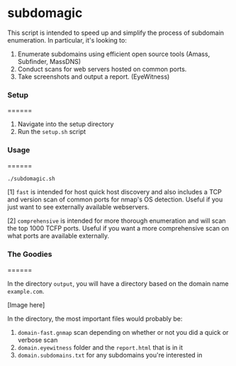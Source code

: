 subdomagic
======
This script is intended to speed up and simplify the process of subdomain enumeration. In particular, it's looking to:

1. Enumerate subdomains using efficient open source tools (Amass, Subfinder, MassDNS)
2. Conduct scans for web servers hosted on common ports. 
3. Take screenshots and output a report. (EyeWitness)


### Setup
======
1. Navigate into the setup directory
2. Run the `setup.sh` script

### Usage
======
```bash
./subdomagic.sh
```
[1] `fast` is intended for host quick host discovery and also includes a TCP and version scan of common ports for nmap's OS detection. Useful if you just want to see externally available webservers.

[2] `comprehensive` is intended for more thorough enumeration and will scan the top 1000 TCFP ports. Useful if you want a more comprehensive scan on what ports are available externally.

### The Goodies
======

In the directory `output`, you will have a directory based on the domain name `example.com`. 

[Image here]

In the directory, the most important files would probably be:
1. `domain-fast.gnmap` scan depending on whether or not you did a quick or verbose scan
2. `domain.eyewitness` folder and the `report.html` that is in it
3. `domain.subdomains.txt` for any subdomains you're interested in







